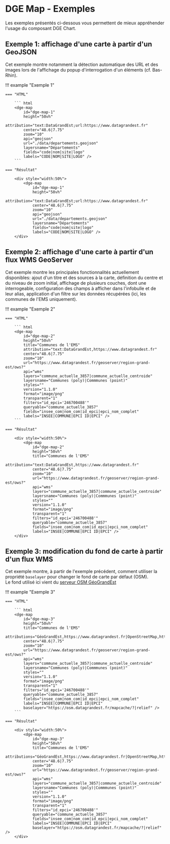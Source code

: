 # DGE Map - Exemples

Les exemples présentés ci-dessous vous permettent de mieux appréhender l'usage du composant DGE Chart.  

## Exemple 1: affichage d'une carte à partir d'un GeoJSON

Cet exemple montre notamment la détection automatique des URL et des images lors de l'affichage du popup d'interrogation d'un éléments (cf. Bas-Rhin).

!!! example "Exemple 1"

    === "HTML"

        ``` html
        <dge-map 
            id="dge-map-1" 
            height="50vh" 
            attribution="text:DataGrandEst;url:https://www.datagrandest.fr" 
            center="48.6|7.75" 
            zoom="10" 
            api="geojson" 
            url="./data/departements.geojson" 
            layersname="Départements" 
            fields="code|nom|site|logo" 
            labels="CODE|NOM|SITE|LOGO" />
        ```

    === "Résultat"

        <div style="width:50%">
            <dge-map 
                id="dge-map-1" 
                height="50vh" 
                attribution="text:DataGrandEst;url:https://www.datagrandest.fr" 
                center="48.6|7.75" 
                zoom="10" 
                api="geojson" 
                url="./data/departements.geojson" 
                layersname="Départements" 
                fields="code|nom|site|logo" 
                labels="CODE|NOM|SITE|LOGO" />
        </div>


## Exemple 2: affichage d'une carte à partir d'un flux WMS GeoServer

Cet exemple montre les principales fonctionnalités actuellement disponibles: ajout d'un titre et des sources à la carte, définition du centre et du niveau de zoom initial, affichage de plusieurs couches, dont une interrogeable, configuration des champs à afficher dans l'infobulle et de leur alias, application d'un filtre sur les données récupérées (ici, les communes de l'EMS uniquement).

!!! example "Exemple 2"

    === "HTML"

        ``` html
        <dge-map 
            id="dge-map-2" 
            height="50vh" 
            title="Communes de l'EMS" 
            attribution="text:DataGrandEst,https://www.datagrandest.fr" 
            center="48.6|7.75" 
            zoom="10"
            url="https://www.datagrandest.fr/geoserver/region-grand-est/ows?" 
            api="wms" 
            layers="commune_actuelle_3857|commune_actuelle_centroide" 
            layersname="Communes (poly)|Commmunes (point)" 
            styles="" 
            version="1.1.0" 
            format="image/png" 
            transparent="1" 
            filters="id_epci='246700488'" 
            queryable="commune_actuelle_3857" 
            fields="insee_com|nom_com|id_epci|epci_nom_complet" 
            labels="INSEE|COMMUNE|EPCI ID|EPCI" />
        ```

    === "Résultat"

        <div style="width:50%">
            <dge-map 
                id="dge-map-2" 
                height="50vh" 
                title="Communes de l'EMS" 
                attribution="text:DataGrandEst,https://www.datagrandest.fr" 
                center="48.6|7.75" 
                zoom="10"
                url="https://www.datagrandest.fr/geoserver/region-grand-est/ows?" 
                api="wms" 
                layers="commune_actuelle_3857|commune_actuelle_centroide" 
                layersname="Communes (poly)|Commmunes (point)" 
                styles="" 
                version="1.1.0" 
                format="image/png" 
                transparent="1" 
                filters="id_epci='246700488'" 
                queryable="commune_actuelle_3857" 
                fields="insee_com|nom_com|id_epci|epci_nom_complet" 
                labels="INSEE|COMMUNE|EPCI ID|EPCI" />
        </div>

## Exemple 3: modification du fond de carte à partir d'un flux WMS

Cet exemple montre, à partir de l'exemple précédent, comment utiliser la propriété `baselayer` pour changer le fond de carte par défaut (OSM).  
Le fond utilisé ici vient du [serveur OSM GéoGrandEst](https://osm.datagrandest.fr)

!!! example "Exemple 3"

    === "HTML"

        ``` html
        <dge-map 
            id="dge-map-3"
            height="50vh"
            title="Communes de l'EMS"
            attributions="GéoGrandEst,https://www.datagrandest.fr|OpenStreetMap,https://www.openstreetmap.org/copyright"
            center="48.6|7.75"
            zoom="10"
            url="https://www.datagrandest.fr/geoserver/region-grand-est/ows?"
            api="wms"
            layers="commune_actuelle_3857|commune_actuelle_centroide"
            layersname="Communes (poly)|Commmunes (point)"
            styles="" 
            version="1.1.0"
            format="image/png"
            transparent="1"
            filters="id_epci='246700488'" 
            queryable="commune_actuelle_3857" 
            fields="insee_com|nom_com|id_epci|epci_nom_complet" 
            labels="INSEE|COMMUNE|EPCI ID|EPCI" 
            baselayer="https://osm.datagrandest.fr/mapcache/?|relief" />
        ```

    === "Résultat"

        <div style="width:50%">
            <dge-map 
                id="dge-map-3"
                height="50vh"
                title="Communes de l'EMS"
                attributions="GéoGrandEst,https://www.datagrandest.fr|OpenStreetMap,https://www.openstreetmap.org/copyright"
                center="48.6|7.75"
                zoom="10"
                url="https://www.datagrandest.fr/geoserver/region-grand-est/ows?"
                api="wms"
                layers="commune_actuelle_3857|commune_actuelle_centroide"
                layersname="Communes (poly)|Commmunes (point)"
                styles="" 
                version="1.1.0"
                format="image/png"
                transparent="1"
                filters="id_epci='246700488'" 
                queryable="commune_actuelle_3857" 
                fields="insee_com|nom_com|id_epci|epci_nom_complet" 
                labels="INSEE|COMMUNE|EPCI ID|EPCI" 
                baselayer="https://osm.datagrandest.fr/mapcache/?|relief" />
        </div>



